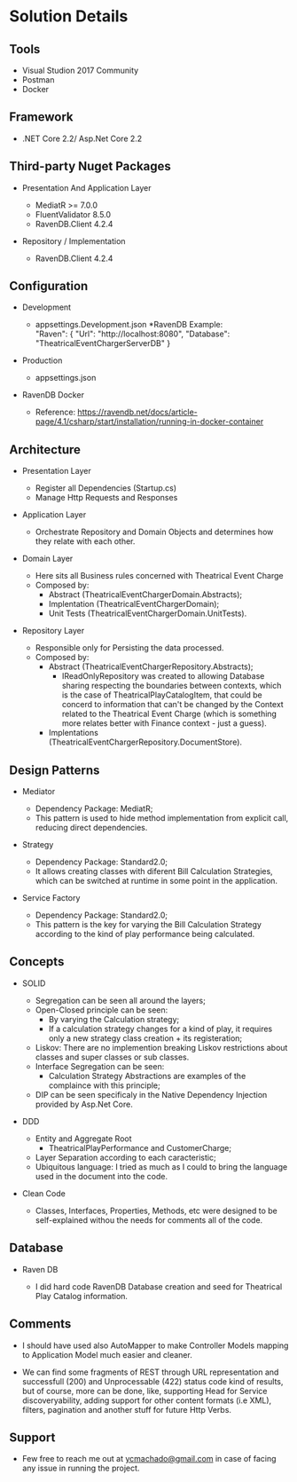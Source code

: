 # Solution Details

## Tools

* Visual Studion 2017 Community
* Postman
* Docker

## Framework

* .NET Core 2.2/ Asp.Net Core 2.2

## Third-party Nuget Packages

* Presentation And Application Layer 
  * MediatR >= 7.0.0
  * FluentValidator 8.5.0
  * RavenDB.Client 4.2.4

* Repository / Implementation
  * RavenDB.Client 4.2.4

## Configuration

* Development
  * appsettings.Development.json
    *RavenDB Example:   
		"Raven": {
					"Url": "http://localhost:8080",
					"Database": "TheatricalEventChargerServerDB"
				 }
* Production
  * appsettings.json

* RavenDB Docker
  * Reference: https://ravendb.net/docs/article-page/4.1/csharp/start/installation/running-in-docker-container

## Architecture

* Presentation Layer
  * Register all Dependencies (Startup.cs)
  * Manage Http Requests and Responses

* Application Layer
  * Orchestrate Repository and Domain Objects and determines how they relate with each other.

* Domain Layer
  * Here sits all Business rules concerned with Theatrical Event Charge
  * Composed by: 
    * Abstract (TheatricalEventChargerDomain.Abstracts);
    * Implentation (TheatricalEventChargerDomain);
	* Unit Tests (TheatricalEventChargerDomain.UnitTests).

* Repository Layer
  * Responsible only for Persisting the data processed.
  * Composed by:
    * Abstract (TheatricalEventChargerRepository.Abstracts);
	  * IReadOnlyRepository was created to allowing Database sharing respecting the boundaries between contexts, which is 
	    the case of TheatricalPlayCatalogItem, that could be concerd to information that can't be changed by the Context 
		related to the Theatrical Event Charge (which is something more relates better with Finance context - just a guess).
    * Implentations (TheatricalEventChargerRepository.DocumentStore).

## Design Patterns

* Mediator
  * Dependency Package: MediatR;
  * This pattern is used to hide method implementation from explicit call, reducing direct dependencies.

* Strategy
  * Dependency Package: Standard2.0;
  * It allows creating classes with diferent Bill Calculation Strategies, which can be switched at runtime in some point in the application.

* Service Factory
  * Dependency Package: Standard2.0;
  * This pattern is the key for varying the Bill Calculation Strategy according to the kind of play performance being calculated.  

## Concepts

* SOLID
  * Segregation can be seen all around the layers;
  * Open-Closed principle can be seen:
    * By varying the Calculation strategy;
	* If a calculation strategy changes for a kind of play, it requires only a new strategy class creation + its registeration;
  * Liskov: There are no implemention breaking Liskov restrictions about classes and super classes or sub classes.
  * Interface Segregation can be seen:
    * Calculation Strategy Abstractions are examples of the complaince with this principle;
  * DIP can be seen specificaly in the Native Dependency Injection provided by Asp.Net Core.

* DDD
  * Entity and Aggregate Root
    * TheatricalPlayPerformance and CustomerCharge;
  * Layer Separation according to each caracteristic;
  * Ubiquitous language: I tried as much as I could to bring the language used in the document into the code.

* Clean Code
  * Classes, Interfaces, Properties, Methods, etc were designed to be self-explained withou the needs for comments all of the code.

## Database

* Raven DB

  * I did hard code RavenDB Database creation and seed for Theatrical Play Catalog information. 

## Comments

* I should have used also AutoMapper to make Controller Models mapping to Application Model much easier and cleaner.

* We can find some fragments of REST through URL representation and successfull (200) 
  and Unprocessable (422) status code kind of results, but of course, more can be done, like, supporting Head for Service discoveryability, 
  adding support for other content formats (i.e XML), filters, pagination and another stuff for future Http Verbs.

## Support

* Few free to reach me out at ycmachado@gmail.com in case of facing any issue in running the project.
